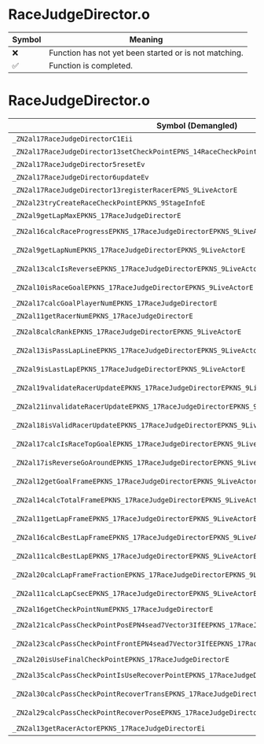# RaceJudgeDirector.o
| Symbol | Meaning 
| ------------- | ------------- 
| :x: | Function has not yet been started or is not matching. 
| :white_check_mark: | Function is completed. 


# RaceJudgeDirector.o
| Symbol (Demangled) | Symbol (Mangled) | Decompiled? |
| ------------- |  ------------- | ------------- |
| `_ZN2al17RaceJudgeDirectorC1Eii` | `al::RaceJudgeDirector::RaceJudgeDirector(int,int)` | :white_check_mark: |
| `_ZN2al17RaceJudgeDirector13setCheckPointEPNS_14RaceCheckPointE` | `al::RaceJudgeDirector::setCheckPoint(al::RaceCheckPoint *)` | :white_check_mark: |
| `_ZN2al17RaceJudgeDirector5resetEv` | `al::RaceJudgeDirector::reset(void)` | :white_check_mark: |
| `_ZN2al17RaceJudgeDirector6updateEv` | `al::RaceJudgeDirector::update(void)` | :white_check_mark: |
| `_ZN2al17RaceJudgeDirector13registerRacerEPNS_9LiveActorE` | `al::RaceJudgeDirector::registerRacer(al::LiveActor *)` | :white_check_mark: |
| `_ZN2al23tryCreateRaceCheckPointEPKNS_9StageInfoE` | `al::tryCreateRaceCheckPoint(al::StageInfo const*)` | :white_check_mark: |
| `_ZN2al9getLapMaxEPKNS_17RaceJudgeDirectorE` | `al::getLapMax(al::RaceJudgeDirector const*)` | :white_check_mark: |
| `_ZN2al16calcRaceProgressEPKNS_17RaceJudgeDirectorEPKNS_9LiveActorE` | `al::calcRaceProgress(al::RaceJudgeDirector const*,al::LiveActor const*)` | :white_check_mark: |
| `_ZN2al9getLapNumEPKNS_17RaceJudgeDirectorEPKNS_9LiveActorE` | `al::getLapNum(al::RaceJudgeDirector const*,al::LiveActor const*)` | :white_check_mark: |
| `_ZN2al13calcIsReverseEPKNS_17RaceJudgeDirectorEPKNS_9LiveActorE` | `al::calcIsReverse(al::RaceJudgeDirector const*,al::LiveActor const*)` | :white_check_mark: |
| `_ZN2al10isRaceGoalEPKNS_17RaceJudgeDirectorEPKNS_9LiveActorE` | `al::isRaceGoal(al::RaceJudgeDirector const*,al::LiveActor const*)` | :white_check_mark: |
| `_ZN2al17calcGoalPlayerNumEPKNS_17RaceJudgeDirectorE` | `al::calcGoalPlayerNum(al::RaceJudgeDirector const*)` | :white_check_mark: |
| `_ZN2al11getRacerNumEPKNS_17RaceJudgeDirectorE` | `al::getRacerNum(al::RaceJudgeDirector const*)` | :white_check_mark: |
| `_ZN2al8calcRankEPKNS_17RaceJudgeDirectorEPKNS_9LiveActorE` | `al::calcRank(al::RaceJudgeDirector const*,al::LiveActor const*)` | :white_check_mark: |
| `_ZN2al13isPassLapLineEPKNS_17RaceJudgeDirectorEPKNS_9LiveActorE` | `al::isPassLapLine(al::RaceJudgeDirector const*,al::LiveActor const*)` | :white_check_mark: |
| `_ZN2al9isLastLapEPKNS_17RaceJudgeDirectorEPKNS_9LiveActorE` | `al::isLastLap(al::RaceJudgeDirector const*,al::LiveActor const*)` | :white_check_mark: |
| `_ZN2al19validateRacerUpdateEPKNS_17RaceJudgeDirectorEPKNS_9LiveActorE` | `al::validateRacerUpdate(al::RaceJudgeDirector const*,al::LiveActor const*)` | :white_check_mark: |
| `_ZN2al21invalidateRacerUpdateEPKNS_17RaceJudgeDirectorEPKNS_9LiveActorE` | `al::invalidateRacerUpdate(al::RaceJudgeDirector const*,al::LiveActor const*)` | :white_check_mark: |
| `_ZN2al18isValidRacerUpdateEPKNS_17RaceJudgeDirectorEPKNS_9LiveActorE` | `al::isValidRacerUpdate(al::RaceJudgeDirector const*,al::LiveActor const*)` | :white_check_mark: |
| `_ZN2al17calcIsRaceTopGoalEPKNS_17RaceJudgeDirectorEPKNS_9LiveActorE` | `al::calcIsRaceTopGoal(al::RaceJudgeDirector const*,al::LiveActor const*)` | :white_check_mark: |
| `_ZN2al17isReverseGoAroundEPKNS_17RaceJudgeDirectorEPKNS_9LiveActorE` | `al::isReverseGoAround(al::RaceJudgeDirector const*,al::LiveActor const*)` | :white_check_mark: |
| `_ZN2al12getGoalFrameEPKNS_17RaceJudgeDirectorEPKNS_9LiveActorE` | `al::getGoalFrame(al::RaceJudgeDirector const*,al::LiveActor const*)` | :white_check_mark: |
| `_ZN2al14calcTotalFrameEPKNS_17RaceJudgeDirectorEPKNS_9LiveActorE` | `al::calcTotalFrame(al::RaceJudgeDirector const*,al::LiveActor const*)` | :white_check_mark: |
| `_ZN2al11getLapFrameEPKNS_17RaceJudgeDirectorEPKNS_9LiveActorEi` | `al::getLapFrame(al::RaceJudgeDirector const*,al::LiveActor const*,int)` | :white_check_mark: |
| `_ZN2al16calcBestLapFrameEPKNS_17RaceJudgeDirectorEPKNS_9LiveActorE` | `al::calcBestLapFrame(al::RaceJudgeDirector const*,al::LiveActor const*)` | :white_check_mark: |
| `_ZN2al11calcBestLapEPKNS_17RaceJudgeDirectorEPKNS_9LiveActorE` | `al::calcBestLap(al::RaceJudgeDirector const*,al::LiveActor const*)` | :white_check_mark: |
| `_ZN2al20calcLapFrameFractionEPKNS_17RaceJudgeDirectorEPKNS_9LiveActorEi` | `al::calcLapFrameFraction(al::RaceJudgeDirector const*,al::LiveActor const*,int)` | :white_check_mark: |
| `_ZN2al11calcLapCsecEPKNS_17RaceJudgeDirectorEPKNS_9LiveActorEi` | `al::calcLapCsec(al::RaceJudgeDirector const*,al::LiveActor const*,int)` | :white_check_mark: |
| `_ZN2al16getCheckPointNumEPKNS_17RaceJudgeDirectorE` | `al::getCheckPointNum(al::RaceJudgeDirector const*)` | :white_check_mark: |
| `_ZN2al21calcPassCheckPointPosEPN4sead7Vector3IfEEPKNS_17RaceJudgeDirectorEPKNS_9LiveActorE` | `al::calcPassCheckPointPos(sead::Vector3<float> *,al::RaceJudgeDirector const*,al::LiveActor const*)` | :white_check_mark: |
| `_ZN2al23calcPassCheckPointFrontEPN4sead7Vector3IfEEPKNS_17RaceJudgeDirectorEPKNS_9LiveActorE` | `al::calcPassCheckPointFront(sead::Vector3<float> *,al::RaceJudgeDirector const*,al::LiveActor const*)` | :white_check_mark: |
| `_ZN2al20isUseFinalCheckPointEPKNS_17RaceJudgeDirectorE` | `al::isUseFinalCheckPoint(al::RaceJudgeDirector const*)` | :white_check_mark: |
| `_ZN2al35calcPassCheckPointIsUseRecoverPointEPKNS_17RaceJudgeDirectorEPKNS_9LiveActorE` | `al::calcPassCheckPointIsUseRecoverPoint(al::RaceJudgeDirector const*,al::LiveActor const*)` | :white_check_mark: |
| `_ZN2al30calcPassCheckPointRecoverTransEPKNS_17RaceJudgeDirectorEPKNS_9LiveActorE` | `al::calcPassCheckPointRecoverTrans(al::RaceJudgeDirector const*,al::LiveActor const*)` | :white_check_mark: |
| `_ZN2al29calcPassCheckPointRecoverPoseEPKNS_17RaceJudgeDirectorEPKNS_9LiveActorE` | `al::calcPassCheckPointRecoverPose(al::RaceJudgeDirector const*,al::LiveActor const*)` | :white_check_mark: |
| `_ZN2al13getRacerActorEPKNS_17RaceJudgeDirectorEi` | `al::getRacerActor(al::RaceJudgeDirector const*,int)` | :white_check_mark: |
